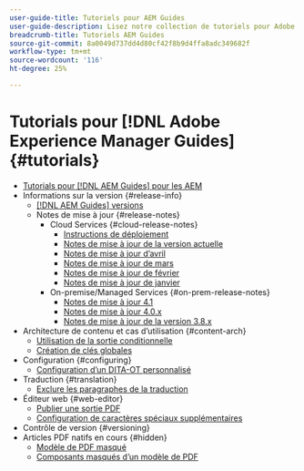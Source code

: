 ```yaml
---
user-guide-title: Tutoriels pour AEM Guides
user-guide-description: Lisez notre collection de tutoriels pour Adobe Experience Manager Guides.
breadcrumb-title: Tutoriels AEM Guides
source-git-commit: 8a0049d737dd4d80cf42f8b9d4ffa8adc349682f
workflow-type: tm+mt
source-wordcount: '116'
ht-degree: 25%

---
```



# Tutorials pour [!DNL Adobe Experience Manager Guides] {#tutorials}

+ [Tutorials pour [!DNL AEM Guides] pour les AEM](overview.md)
+ Informations sur la version {#release-info}
   + [[!DNL AEM Guides] versions](./release-info/latest-release-info.md)
   + Notes de mise à jour {#release-notes}
      + Cloud Services {#cloud-release-notes}
         + [Instructions de déploiement](./release-info/deploy-xml-on-aemaacs.md)
         + [Notes de mise à jour de la version actuelle](./release-info/release-notes-2022.5.0.md)
         + [Notes de mise à jour d’avril](./release-info/release-notes-2022.4.0.md)
         + [Notes de mise à jour de mars](./release-info/release-notes-2022.3.0.md)
         + [Notes de mise à jour de février](./release-info/release-notes-2022.2.0.md)
         + [Notes de mise à jour de janvier](./release-info/release-notes-2022.1.0.md)
      + On-premise/Managed Services {#on-prem-release-notes}
         + [Notes de mise à jour 4.1](./release-info/release-notes-4.1.md)
         + [Notes de mise à jour 4.0.x](https://helpx.adobe.com/xml-documentation-for-experience-manager/release-note/release-notes-xml-documentation-solution-4-0.html)
         + [Notes de mise à jour de la version 3.8.x](https://helpx.adobe.com/xml-documentation-for-experience-manager/release-note/release-notes-xml-documentation-solution-3-8.html)
+ Architecture de contenu et cas d’utilisation {#content-arch}
   + [Utilisation de la sortie conditionnelle](./content-architecture/create-and-use-conditions.md)
   + [Création de clés globales](./content-architecture/create-global-keys.md)
+ Configuration {#configuring}
   + [Configuration d’un DITA-OT personnalisé](./configuring/setup-a-custom-dita-ot.md)
+ Traduction {#translation}
   + [Exclure les paragraphes de la traduction](./translation/exclude-paragraphs-from-translation.md)
+ Éditeur web {#web-editor}
   + [Publier une sortie PDF](./web-editor/native-pdf-web-editor.md)
   + [Configuration de caractères spéciaux supplémentaires](./web-editor/configure-additional-special-characters.md)
+ Contrôle de version {#versioning}
+ Articles PDF natifs en cours {#hidden}
   + [Modèle de PDF masqué](./native-pdf/pdf-template.md)
   + [Composants masqués d’un modèle de PDF](./native-pdf/components-pdf-template.md)